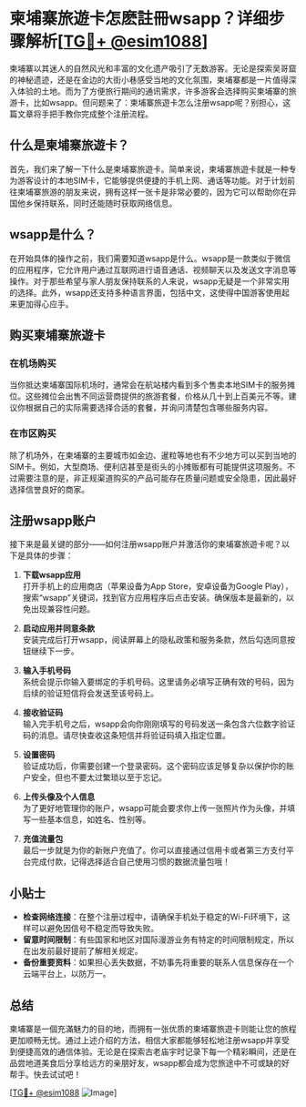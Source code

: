 # 柬埔寨旅遊卡怎麽註冊wsapp？详细步骤解析[[TG💪+ @esim1088](https://t.me/s/esim1088)]

柬埔寨以其迷人的自然风光和丰富的文化遗产吸引了无数游客。无论是探索吴哥窟的神秘遗迹，还是在金边的大街小巷感受当地的文化氛围，柬埔寨都是一片值得深入体验的土地。而为了方便旅行期间的通讯需求，许多游客会选择购买柬埔寨的旅游卡，比如wsapp。但问题来了：柬埔寨旅遊卡怎么注册wsapp呢？别担心，这篇文章将手把手教你完成整个注册流程。

## 什么是柬埔寨旅遊卡？

首先，我们来了解一下什么是柬埔寨旅遊卡。简单来说，柬埔寨旅遊卡就是一种专为游客设计的本地SIM卡，它能够提供便捷的手机上网、通话等功能。对于计划前往柬埔寨旅游的朋友来说，拥有这样一张卡是非常必要的，因为它可以帮助你在异国他乡保持联系，同时还能随时获取网络信息。

## wsapp是什么？

在开始具体的操作之前，我们需要知道wsapp是什么。wsapp是一款类似于微信的应用程序，它允许用户通过互联网进行语音通话、视频聊天以及发送文字消息等操作。对于那些希望与家人朋友保持联系的人来说，wsapp无疑是一个非常实用的选择。此外，wsapp还支持多种语言界面，包括中文，这使得中国游客使用起来更加得心应手。

## 购买柬埔寨旅遊卡

### 在机场购买
当你抵达柬埔寨国际机场时，通常会在航站楼内看到多个售卖本地SIM卡的服务摊位。这些摊位会出售不同运营商提供的旅游套餐，价格从几十到上百美元不等。建议你根据自己的实际需要选择合适的套餐，并询问清楚包含哪些服务内容。

### 在市区购买
除了机场外，在柬埔寨的主要城市如金边、暹粒等地也有不少地方可以买到当地的SIM卡。例如，大型商场、便利店甚至是街头的小摊贩都有可能提供这项服务。不过需要注意的是，非正规渠道购买的产品可能存在质量问题或安全隐患，因此最好选择信誉良好的商家。

## 注册wsapp账户

接下来是最关键的部分——如何注册wsapp账户并激活你的柬埔寨旅遊卡呢？以下是具体的步骤：

1. **下载wsapp应用**  
   打开手机上的应用商店（苹果设备为App Store，安卓设备为Google Play），搜索“wsapp”关键词，找到官方应用程序后点击安装。确保版本是最新的，以免出现兼容性问题。

2. **启动应用并同意条款**  
   安装完成后打开wsapp，阅读屏幕上的隐私政策和服务条款，然后勾选同意按钮继续下一步。

3. **输入手机号码**  
   系统会提示你输入要绑定的手机号码。这里请务必填写正确有效的号码，因为后续的验证短信将会发送至该号码上。

4. **接收验证码**  
   输入完手机号之后，wsapp会向你刚刚填写的号码发送一条包含六位数字验证码的消息。请尽快查收这条短信并将验证码填入指定位置。

5. **设置密码**  
   验证成功后，你需要创建一个登录密码。这个密码应该足够复杂以保护你的账户安全，但也不要太过繁琐以至于忘记。

6. **上传头像及个人信息**  
   为了更好地管理你的账户，wsapp可能会要求你上传一张照片作为头像，并填写一些基本信息，如姓名、性别等。

7. **充值流量包**  
   最后一步就是为你的新账户充值了。你可以直接通过信用卡或者第三方支付平台完成付款，记得选择适合自己使用习惯的数据流量包哦！

## 小贴士

- **检查网络连接**：在整个注册过程中，请确保手机处于稳定的Wi-Fi环境下，这样可以避免因信号不稳定而导致失败。
- **留意时间限制**：有些国家和地区对国际漫游业务有特定的时间限制规定，所以在出发前最好提前了解相关规定。
- **备份重要资料**：如果担心丢失数据，不妨事先将重要的联系人信息保存在一个云端平台上，以防万一。

## 总结

柬埔寨是一個充滿魅力的目的地，而拥有一张优质的柬埔寨旅遊卡则能让您的旅程更加顺畅无忧。通过上述介绍的方法，相信大家都能够轻松地注册wsapp并享受到便捷高效的通信体验。无论是在探索古老庙宇时记录下每一个精彩瞬间，还是在品尝地道美食后分享给远方的亲朋好友，wsapp都会成为您旅途中不可或缺的好帮手。快去试试吧！

[[TG💪+ @esim1088](https://t.me/s/esim1088) ![Image](https://i.postimg.cc/4NQfJmqS/Snipaste-2025-05-13-00-14-12.png)]